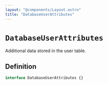 ```yaml
---
layout: "@components/Layout.astro"
title: "DatabaseUserAttributes"
---
```


# `DatabaseUserAttributes`

Additional data stored in the user table.

## Definition

```ts
interface DatabaseUserAttributes {}
```
